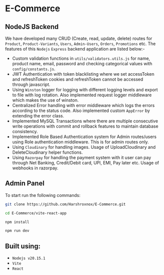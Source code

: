 # E-Commerce
## NodeJS Backend
We have developed many CRUD (Create, read, update, delete) routes for `Product`, `Product-Variants`, `Users`, `Admin-Users`, `Orders`, `Promotions` etc.
The features of this `Nodejs` `Express` backend application are listed below:-
- Custom validation functions in `utils/validators.utils.js` for name, product name, email, password and checking categorical values with `config/constants.js`.
- JWT Authentication with token blacklisting where we set accessToken and refreshToken cookies and refreshToken cannot be accessed through javascript.
- Using `Winston` logger for logging with different logging levels and export to file with log rotation. Also implemented request logger middleware which makes the use of winston.
- Centralized Error handling with error middleware which logs the errors according to the status code. Also implemented custom `AppError` by extending the error class.
- Implemented MySQL Transactions where there are multiple consecutive write operations with commit and rollback features to maintain database consistency.
- Implemented Role Based Authentication system for Admin routes/users using Role authentication middleware. This is for admin routes only.
- Using `Cloudinary` for handling images. Usage of UploadCloudinary and DeleteCloudinary helper functions.
- Using `Razorpay` for handling the payment system with it user can pay through Net Banking, Credit/Debit card, UPI, EMI, Pay later etc. Usage of webhooks in razorpay.

## Admin Panel
To start run the following commands:
```bash
git clone https://github.com/Harshroxnox/E-Commerce.git
```
```bash
cd E-Commerce/vite-react-app
```
```bash
npm install
```
```bash
npm run dev
```


## Built using: 
- `Nodejs v20.15.1`
- `Vite`
- `React`
